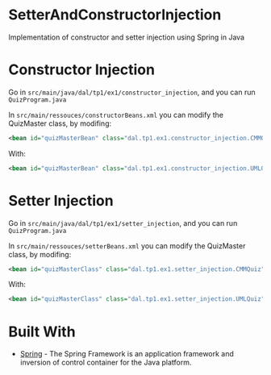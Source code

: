 # SetterAndConstructorInjection
Implementation of constructor and setter injection using Spring in Java

# Constructor Injection
Go in `src/main/java/dal/tp1/ex1/constructor_injection`, and you can run `QuizProgram.java`



In `src/main/ressouces/constructorBeans.xml` you can modify the QuizMaster class, by modifing:
```xml
<bean id="quizMasterBean" class="dal.tp1.ex1.constructor_injection.CMMQuiz"/>
```

With: 
```xml
<bean id="quizMasterBean" class="dal.tp1.ex1.constructor_injection.UMLQuiz"/>
```

# Setter Injection
Go in `src/main/java/dal/tp1/ex1/setter_injection`, and you can run `QuizProgram.java`



In `src/main/ressouces/setterBeans.xml` you can modify the QuizMaster class, by modifing:
```xml
<bean id="quizMasterClass" class="dal.tp1.ex1.setter_injection.CMMQuiz"/>
```

With: 
```xml
<bean id="quizMasterClass" class="dal.tp1.ex1.setter_injection.UMLQuiz"/>
```

# Built With
- [Spring](https://spring.io/) - The Spring Framework is an application framework and inversion of control container for the Java platform.
